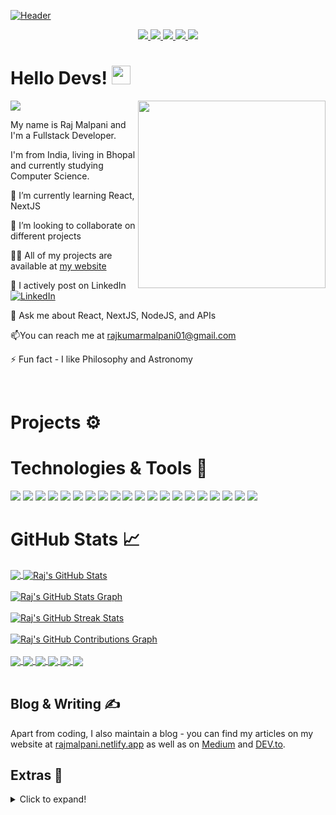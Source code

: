 [![Header](https://github.com/rajmalpani/rajmalpani/blob/main/header.png?raw=true "Header")](https://rajmalpani.netlify.app)

<p align="center">
  <a href="https://rajmalpani.netlify.app" target="_blank">
    <img src="https://img.shields.io/static/v1?label=|&message=WEBSITE&color=ff&style=plastic&logo=realm&logo-color=white"/>
  </a>
  <a href="https://www.linkedin.com/in/rajmalpani2002/" target="_blank">
    <img src="https://img.shields.io/static/v1?label=|&message=LINKED-IN&color=cdf998&style=plastic&logo=linkedin&logo-color=white"/>
  </a>
  <a href="https://twitter.com/rajmalpani01" target="_blank">
    <img src="https://img.shields.io/static/v1?label=|&message=TWITTER&color=d18014&style=plastic&logo=twitter&logo-color=white"/>
  </a>
  <a href="https://dev.to/rajmalpani" target="_blank">
      <img src="https://img.shields.io/static/v1?label=|&message=DEV-TO&color=cde928&style=plastic&logo=dev.to&logo-color=white"/>
  </a>
  <a href="resume.pdf" target="_blank" download="Resume.pdf">
      <img src="https://img.shields.io/static/v1?label=|&message=RESUME&color=24555f&style=plastic&logo=react&logo-color=white"/>
  </a>
</p>

# Hello Devs! <img src="https://github.com/rajmalpani/rajmalpani/blob/main/wave.gif?raw=true" width="30">
 <!-- Profile views -->
 <img src="https://gpvc.arturio.dev/rajmalpani" align="center">
 <img src="https://media2.giphy.com/media/qgQUggAC3Pfv687qPC/giphy.gif" align="right" height="300">
 
 <p align="left">My name is Raj Malpani and I'm a Fullstack Developer.
  
  I'm from India, living in Bhopal and currently studying Computer Science.
  
<!--   I am motivated by the power of technology as a tool for positive change, with a background in Math, Physics, and Engineering. -->
</p>

<!-- See [my website](https://rajmalpani.netlify.app) for more information! <br> <br>
You can also find me on [![Twitter][1.2]][1],  or on [![LinkedIn][3.2]][3].
website -->

🌱 I’m currently learning React, NextJS

👯 I’m looking to collaborate on different projects

👨‍💻 All of my projects are available at [my website](https://rajmalpani.netlify.app)

📝 I actively post on LinkedIn [![LinkedIn][3.2]][3]

👀 Ask me about React, NextJS, NodeJS, and APIs

📫You can reach me at rajkumarmalpani01@gmail.com

⚡ Fun fact  - I like Philosophy and Astronomy

<br>

# Projects ⚙️


# Technologies & Tools 🔧
![](https://img.shields.io/badge/Code-HTML5-informational?style=flat&logo=html5&logoColor=white&color=brightgreen)
![](https://img.shields.io/badge/Code-CSS3-informational?style=flat&logo=css3&logoColor=white&color=brightgreen)
![](https://img.shields.io/badge/Code-JavaScript-informational?style=flat&logo=javascript&logoColor=white&color=brightgreen)
![](https://img.shields.io/badge/Code-ReactJS-informational?style=flat&logo=react&logoColor=white&color=brightgreen)
![](https://img.shields.io/badge/Code-NodeJS-informational?style=flat&logo=node.js&logoColor=white&color=brightgreen)
![](https://img.shields.io/badge/Code-Python-informational?style=flat&logo=python&logoColor=white&color=brightgreen)
![](https://img.shields.io/badge/Code-C++-informational?style=flat&logo=cplusplus&logoColor=white&color=brightgreen)
![](https://img.shields.io/badge/Code-Express-informational?style=flat&logo=express&logoColor=white&color=brightgreen)
![](https://img.shields.io/badge/Code-SASS-informational?style=flat&logo=sass&logoColor=white&color=brightgreen)
![](https://img.shields.io/badge/Code-Bootstrap-informational?style=flat&logo=bootstrap&logoColor=white&color=brightgreen)
![](https://img.shields.io/badge/Database-MongoDB-informational?style=flat&logo=mongodb&logoColor=white&color=brightgreen)
![](https://img.shields.io/badge/Database-MySQL-informational?style=flat&logo=mysql&logoColor=white&color=brightgreen)
![](https://img.shields.io/badge/Tool-Firebase-informational?style=flat&logo=firebase&logoColor=white&color=brightgreen)
![](https://img.shields.io/badge/Tools-Git-informational?style=flat&logo=git&logoColor=white&color=brightgreen)
![](https://img.shields.io/badge/Tools-Docker-informational?style=flat&logo=docker&logoColor=white&color=brightgreen)
![](https://img.shields.io/badge/Cloud-AWS-informational?style=flat&logo=amazon&logoColor=white&color=brightgreen)
![](https://img.shields.io/badge/Cloud-Digital_Ocean-informational?style=flat&logo=digitalocean&logoColor=white&color=brightgreen)
![](https://img.shields.io/badge/Shell-Bash-informational?style=flat&logo=gnu-bash&logoColor=white&color=brightgreen)
![](https://img.shields.io/badge/OS-Linux-informational?style=flat&logo=linux&logoColor=white&color=brightgreen)
![](https://img.shields.io/badge/Editor-VSCode-informational?style=flat&logo=visualstudiocode&logoColor=white&color=brightgreen)
<br>

# GitHub Stats 📈
<a href="https://github.com/rajmalpani/rajmalpani">
  <img align="center" src="https://github-readme-stats.vercel.app/api/top-langs/?username=rajmalpani&hide=less&title_color=d13979&text_color=c9cacc&icon_color=2bbc8a&bg_color=1d1f21&langs_count=3" />
</a>

<a href="https://github.com/rajmalpani/rajmalpani">
  <img align="center" src="https://github-readme-stats.vercel.app/api?username=rajmalpani&count_private=true&show_icons=true&theme=radical&hide_border=true&custom_title=Raj%20Malpani%27s%20Github%20Stats" alt="Raj's GitHub Stats" />
</a>
<br><br>

<a href="https://github.com/rajmalpani/rajmalpani">
  <img align="center" src="https://github-profile-summary-cards.vercel.app/api/cards/profile-details?username=rajmalpani&theme=radical&hide_border=true)](https://github.com/rajmalpani" alt="Raj's GitHub Stats Graph"/>
</a>
<br><br>

<a href="https://github.com/rajmalpani/rajmalpani">
  <img align="center" src="https://github-readme-streak-stats.herokuapp.com/?user=rajmalpani&theme=dark" alt="Raj's GitHub Streak Stats"/>
</a>
<br><br>

<a href="https://github.com/rajmalpani/rajmalpani">
  <img align="center" src="https://activity-graph.herokuapp.com/graph?username=rajmalpani&theme=react-dark&hide_border=true&custom_title=Contribution%20Graph" alt="Raj's GitHub Contributions Graph"/>
</a>
<br><br>

<a href="https://github.com/rajmalpani/NFT-Portal">
  <img align="center" src="https://github-readme-stats.vercel.app/api/pin/?username=rajmalpani&repo=NFT-Portal&title_color=ffffff&text_color=c9cacc&icon_color=2bbc8a&bg_color=1d1f21" />
</a> 

<a href="https://github.com/rajmalpani/Wave-Portal">
  <img align="center" src="https://github-readme-stats.vercel.app/api/pin/?username=rajmalpani&repo=Wave-Portal&title_color=ffffff&text_color=c9cacc&icon_color=2bbc8a&bg_color=1d1f21" />
</a>

<a href="https://github.com/rajmalpani/Portfolio">
  <img align="center" src="https://github-readme-stats.vercel.app/api/pin/?username=rajmalpani&repo=Portfolio&title_color=ffffff&text_color=c9cacc&icon_color=2bbc8a&bg_color=1d1f21" />
</a>

<a href="https://github.com/rajmalpani/NASA-APOD">
  <img align="center" src="https://github-readme-stats.vercel.app/api/pin/?username=rajmalpani&repo=NASA-APOD&title_color=ffffff&text_color=c9cacc&icon_color=2bbc8a&bg_color=1d1f21" />
</a>

<a href="https://github.com/rajmalpani/Web-Postman">
  <img align="center" src="https://github-readme-stats.vercel.app/api/pin/?username=rajmalpani&repo=Web-Postman&title_color=ffffff&text_color=c9cacc&icon_color=2bbc8a&bg_color=1d1f21" />

<a href="https://github.com/rajmalpani/IP-Address_Tracker">
  <img align="center" src="https://github-readme-stats.vercel.app/api/pin/?username=rajmalpani&repo=IP-Address-Tracker&title_color=ffffff&text_color=c9cacc&icon_color=2bbc8a&bg_color=1d1f21" />
</a>
<br><br>

## Blog & Writing &#x270d; 
Apart from coding, I also maintain a blog - you can find my articles on my website at [rajmalpani.netlify.app](https://rajmalpani.netlify.app) as well as on [Medium](https://medium.com/@rajmalpani2002) and [DEV.to](https://dev.to/rajmalpani).

## Extras 📝
  <details>
  <summary>Click to expand!</summary>
  <br>
    <p>
<a href="https://github.com/rajmalpani?tab=followers">
    <img src="https://img.shields.io/github/followers/rajmalpani?label=Followers&logo=GitHub&style=for-the-badge" alt="GitHub Followers" />
  </a>
  <a href="https://twitter.com/intent/follow?screen_name=rajmalpani">
    <img src="https://img.shields.io/twitter/follow/rajmalpani2002?label=Twitter&logo=twitter&style=for-the-badge&color=blue" alt="Twitter Followers"/>
  </a>
 </p>
 <br>
  <p>
  <img src="https://github-profile-trophy.vercel.app/?username=rajmalpani&theme=onedark&column=3&margin-w=15&margin-h=15" />
  </p>
  <br>
 <img src="https://metrics.lecoq.io/rajmalpani?template=classic&activity=1&followup=1&languages=1&lines=1&people=1&activity.limit=5&activity.days=14&activity.filter=all&activity.visibility=all&activity.timestamps=false&languages.colors=github&languages.threshold=0%25&people.limit=28&people.size=28&people.types=followers%2C%20following&people.identicons=true&people.shuffle=true&config.timezone=Asia%2FCalcutta&config.twemoji=true" alt="Detailed Github Stats"/>   
</details>

  
<!--
A sample of my recent articles:

<!- BLOG-POST-LIST:START ->
- [Python f-strings Are More Powerful Than You Might Think](https://bit.ly/3uETfbi)
- [Ultimate CI Pipeline for All of Your Python Projects](https://bit.ly/3MI4Iz0)
- [Optimizing Memory Usage in Python Applications](https://bit.ly/3M30D82)
- [Upcoming Python Features Brought to You by Python Enhancement Proposals](https://bit.ly/3oMJ6qR)
<!- BLOG-POST-LIST:END ->
-->

<!-- links to social media icons -->

<!-- icons with padding -->

[1.1]: http://i.imgur.com/tXSoThF.png (twitter icon with padding)
[2.1]: http://i.imgur.com/0o48UoR.png (github icon with padding)

<!-- icons without padding -->

[1.2]: http://i.imgur.com/wWzX9uB.png (twitter icon without padding)
[2.2]: http://i.imgur.com/9I6NRUm.png (github icon without padding)
[3.2]: https://raw.githubusercontent.com/MartinHeinz/MartinHeinz/master/linkedin-3-16.png (LinkedIn icon without padding)


<!-- links to your social media accounts -->

[1]: https://twitter.com/rxj._11
[2]: https://github.com/rajmalpani
[3]: https://www.linkedin.com/in/raj-malpani-a59bbb225/


<!-- default README.md -->
<!--
- 👋 Hi, I’m Raj Malpani
- 👀 I’m interested in Full Stack Web Development and other skills
- 🌱 I’m currently learning React
- 💞️ I’m looking to collaborate on different web dev projects
- 📫 How to reach me - You can contact me on rajmalpani2002@gmail.com
-->
  
 
